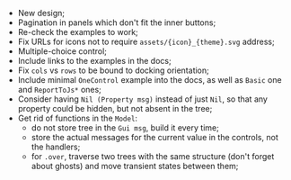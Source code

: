 * New design;
* Pagination in panels which don't fit the inner buttons;
* Re-check the examples to work;
* Fix URLs for icons not to require `assets/{icon}_{theme}.svg` address;
* Multiple-choice control;
* Include links to the examples in the docs;
* Fix `cols` vs `rows` to be bound to docking orientation;
* Include minimal `OneControl` example into the docs, as well as `Basic` one and `ReportToJs*` ones;
* Consider having `Nil (Property msg)` instead of just `Nil`, so that any property could be hidden, but not absent in the tree;
* Get rid of functions in the `Model`:
    * do not store tree in the `Gui msg`, build it every time;
    * store the actual messages for the current value in the controls, not the handlers;
    * for `.over`, traverse two trees with the same structure (don't forget about ghosts) and move transient states between them;
